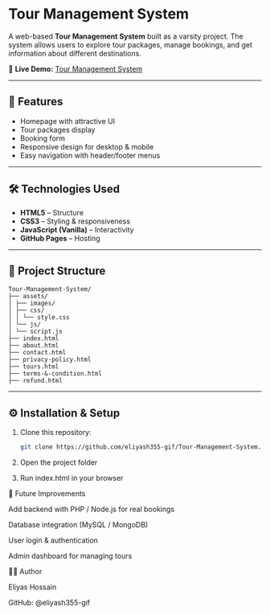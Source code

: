 # Tour Management System  

A web-based **Tour Management System** built as a varsity project. The system allows users to explore tour packages, manage bookings, and get information about different destinations.  

🔗 **Live Demo:** [Tour Management System](https://eliyash355-gif.github.io/Tour-Management-System/index.html)  

---

## 🚀 Features  
- Homepage with attractive UI  
- Tour packages display  
- Booking form  
- Responsive design for desktop & mobile  
- Easy navigation with header/footer menus  

---

## 🛠️ Technologies Used  
- **HTML5** – Structure  
- **CSS3** – Styling & responsiveness  
- **JavaScript (Vanilla)** – Interactivity  
- **GitHub Pages** – Hosting  

---

## 📂 Project Structure
```
Tour-Management-System/
├── assets/
│ ├── images/
│ ├── css/
│ │ └── style.css
│ └── js/
│ └── script.js
├── index.html
├── about.html
├── contact.html
├── privacy-policy.html
├── tours.html
├── terms-&-condition.html
├── refund.html
```


---

## ⚙️ Installation & Setup  
1. Clone this repository:  
   ```bash
   git clone https://github.com/eliyash355-gif/Tour-Management-System.git
2. Open the project folder

3. Run index.html in your browser



🎯 Future Improvements

Add backend with PHP / Node.js for real bookings

Database integration (MySQL / MongoDB)

User login & authentication

Admin dashboard for managing tours


👨‍💻 Author

Eliyas Hossain

GitHub: @eliyash355-gif
   
